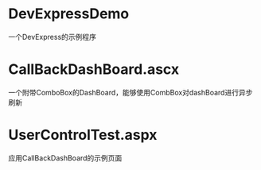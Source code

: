 DevExpressDemo
==============
一个DevExpress的示例程序

CallBackDashBoard.ascx
======================
一个附带ComboBox的DashBoard，能够使用CombBox对dashBoard进行异步刷新

UserControlTest.aspx
=====================
应用CallBackDashBoard的示例页面
